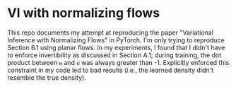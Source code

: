 # VI with normalizing flows

This repo documents my attempt at reproducing the paper "Variational Inference with Normalizing Flows" in PyTorch. I'm only trying to reproduce Section 6.1 using planar flows. In my experiments, I found that I didn't have to enforce invertibility as discussed in Section A.1; during training, the dot product between `w` and `u` was always greater than -1. Explicitly enforced this constraint in my code led to bad results (i.e., the learned density didn't resemble the true density).
